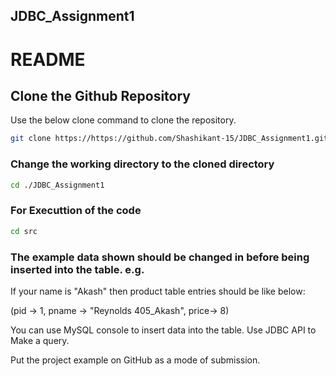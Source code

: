 ## JDBC_Assignment1

# README

## Clone the Github Repository

Use the below clone command to clone the repository.

```bash
git clone https://https://github.com/Shashikant-15/JDBC_Assignment1.git
```
### Change the working directory to the cloned directory

```bash
cd ./JDBC_Assignment1
```
### For Executtion of the code

```bash
cd src
```
### The example data shown should be changed in before being inserted into the table. e.g. 


If your name is "Akash" then product table entries should be like below: 


(pid -> 1, pname -> "Reynolds 405_Akash", price-> 8)

You can use MySQL console to insert data into the table. 
Use JDBC API to Make a query.


Put the project example on GitHub as a mode of submission.

